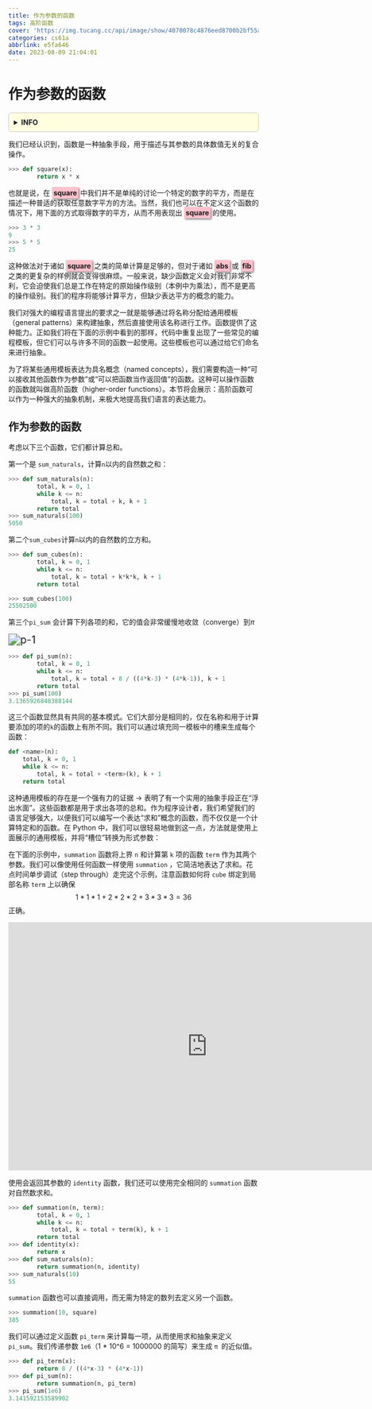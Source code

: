 ```yaml
---
title: 作为参数的函数
tags: 高阶函数
cover: 'https://img.tucang.cc/api/image/show/4070078c4876eed8700b2bf55aca0ac4'
categories: cs61a
abbrlink: e5fa646
date: 2023-08-09 21:04:01
---
```


# 作为参数的函数


<div style="background-color: #ffffe0; border: 1px solid #ccc; padding: 10px; border-radius: 5px;">
<details>
<summary><strong>INFO</strong></summary>


引自：[1.6 Higher-Order Functions](http://www.composingprograms.com/pages/16-higher-order-functions.html)

对应：Disc 01、Disc 02、HW 02、Lab 02、Hog

</details>

</div>



我们已经认识到，函数是一种抽象手段，用于描述与其参数的具体数值无关的复合操作。

```python
>>> def square(x):
    	return x * x
```

也就是说，在 <span style="box-shadow: 2px 2px 4px rgba(0, 0, 0, 0.5); padding: 3px; background-color: pink;"><strong>square</strong></span> 中我们并不是单纯的讨论一个特定的数字的平方，而是在描述一种普适的获取任意数字平方的方法。当然，我们也可以在不定义这个函数的情况下，用下面的方式取得数字的平方，从而不用表现出 <span style="box-shadow: 2px 2px 4px rgba(0, 0, 0, 0.5); padding: 3px; background-color: pink;"><strong>square</strong></span> 的使用。

```python
>>> 3 * 3
9
>>> 5 * 5
25
```

<!--more-->

这种做法对于诸如 <span style="box-shadow: 2px 2px 4px rgba(0, 0, 0, 0.5); padding: 3px; background-color: pink;"><strong>square</strong></span> 之类的简单计算是足够的，但对于诸如 <span style="box-shadow: 2px 2px 4px rgba(0, 0, 0, 0.5); padding: 3px; background-color: pink;"><strong>abs</strong></span> 或 <span style="box-shadow: 2px 2px 4px rgba(0, 0, 0, 0.5); padding: 3px; background-color: pink;"><strong>fib</strong></span> 之类的更复杂的样例就会变得很麻烦。一般来说，缺少函数定义会对我们非常不利，它会迫使我们总是工作在特定的原始操作级别（本例中为乘法），而不是更高的操作级别。我们的程序将能够计算平方，但缺少表达平方的概念的能力。

我们对强大的编程语言提出的要求之一就是能够通过将名称分配给通用模板（general patterns）来构建抽象，然后直接使用该名称进行工作。函数提供了这种能力。正如我们将在下面的示例中看到的那样，代码中重复出现了一些常见的编程模板，但它们可以与许多不同的函数一起使用。这些模板也可以通过给它们命名来进行抽象。

为了将某些通用模板表达为具名概念（named concepts），我们需要构造一种“可以接收其他函数作为参数”或“可以把函数当作返回值”的函数。这种可以操作函数的函数就叫做高阶函数（higher-order functions）。本节将会展示：高阶函数可以作为一种强大的抽象机制，来极大地提高我们语言的表达能力。





## 作为参数的函数

考虑以下三个函数，它们都计算总和。

第一个是 `sum_naturals`，计算`n`以内的自然数之和：

```python
>>> def sum_naturals(n):
        total, k = 0, 1
        while k <= n:
            total, k = total + k, k + 1
        return total
>>> sum_naturals(100)
5050
```

第二个`sum_cubes`计算`n`以内的自然数的立方和。

```python
>>> def sum_cubes(n):
        total, k = 0, 1
        while k <= n:
            total, k = total + k*k*k, k + 1
        return total

>>> sum_cubes(100)
25502500
```

第三个`pi_sum` 会计算下列各项的和，它的值会非常缓慢地收敛（converge）到*π*

<img src="http://www.composingprograms.com/img/pi_sum.png" alt="p-1" style="zoom:150%;" />

```python
>>> def pi_sum(n):
        total, k = 0, 1
        while k <= n:
            total, k = total + 8 / ((4*k-3) * (4*k-1)), k + 1
        return total
>>> pi_sum(100)
3.1365926848388144
```
这三个函数显然具有共同的基本模式。它们大部分是相同的，仅在名称和用于计算要添加的项的`k`的函数上有所不同。我们可以通过填充同一模板中的槽来生成每个函数：

```python
def <name>(n):
    total, k = 0, 1
    while k <= n:
        total, k = total + <term>(k), k + 1
    return total
```

这种通用模板的存在是一个强有力的证据 → 表明了有一个实用的抽象手段正在“浮出水面”。这些函数都是用于求出各项的总和。作为程序设计者，我们希望我们的语言足够强大，以便我们可以编写一个表达“求和”概念的函数，而不仅仅是一个计算特定和的函数。在 Python 中，我们可以很轻易地做到这一点，方法就是使用上面展示的通用模板，并将“槽位”转换为形式参数：

在下面的示例中，`summation` 函数将上界 `n` 和计算第 `k` 项的函数 `term` 作为其两个参数。我们可以像使用任何函数一样使用 `summation` ，它简洁地表达了求和。花点时间单步调试（step through）走完这个示例，注意函数如何将 `cube` 绑定到局部名称 `term` 上以确保
$$
1 * 1*1+2*2*2+3*3*3=36
$$
正确。

<iframe width="800" height="500" frameborder="0" src="https://pythontutor.com/iframe-embed.html#code=def%20summation%28n,%20term%29%3A%0A%20%20%20%20total,%20k%20%3D%200,%201%0A%20%20%20%20while%20k%20%3C%3D%20n%3A%0A%20%20%20%20%20%20%20%20total,%20k%20%3D%20total%20%2B%20term%28k%29,%20k%20%2B%201%0A%20%20%20%20return%20total%0A%0Adef%20cube%28x%29%3A%0A%20%20%20%20return%20x*x*x%0A%0Adef%20sum_cubes%28n%29%3A%0A%20%20%20%20return%20summation%28n,%20cube%29%0A%0Aresult%20%3D%20sum_cubes%283%29&codeDivHeight=400&codeDivWidth=350&cumulative=true&curInstr=0&heapPrimitives=true&origin=opt-frontend.js&py=3&rawInputLstJSON=%5B%5D&textReferences=false"> </iframe>



使用会返回其参数的 `identity` 函数，我们还可以使用完全相同的 `summation` 函数对自然数求和。

```python
>>> def summation(n, term):
        total, k = 0, 1
        while k <= n:
            total, k = total + term(k), k + 1
        return total
>>> def identity(x):
        return x
>>> def sum_naturals(n):
        return summation(n, identity)
>>> sum_naturals(10)
55
```

`summation` 函数也可以直接调用，而无需为特定的数列去定义另一个函数。

```python
>>> summation(10, square)
385
```

我们可以通过定义函数 `pi_term` 来计算每一项，从而使用求和抽象来定义` pi_sum`。我们传递参数 `1e6`（1 * 10^6 = 1000000 的简写）来生成 `π `的近似值。

```python
>>> def pi_term(x):
        return 8 / ((4*x-3) * (4*x-1))
>>> def pi_sum(n):
        return summation(n, pi_term)
>>> pi_sum(1e6)
3.141592153589902
```

